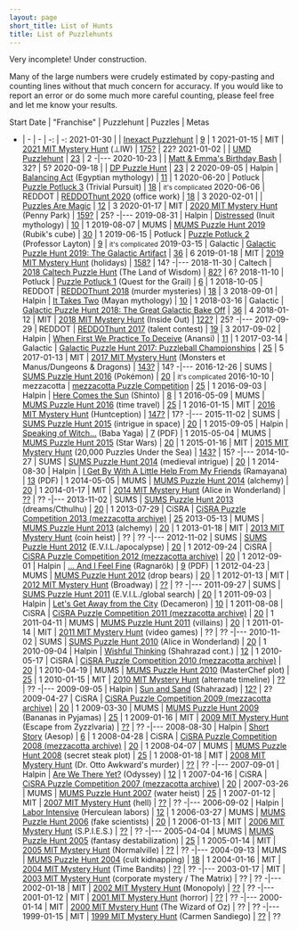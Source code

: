 ```yaml
---
layout: page
short_title: List of Hunts
title: List of Puzzlehunts
---
```


Very incomplete! Under construction.

Many of the large numbers were crudely estimated by copy-pasting and counting lines without that much concern for accuracy. If you would like to report an error or do some much more careful counting, please feel free and let me know your results.

Start Date | "Franchise" | Puzzlehunt | Puzzles | Metas
-  | - | - | -: | -:
2021-01-30 |            | [Inexact Puzzlehunt](https://inexactpuzzles.com/hunts/1bqxw/halloween/) | [9](https://inexactpuzzles.com/hunts/1bqxw/halloween/) | 1
2021-01-15 | MIT        | [2021 MIT Mystery Hunt](https://perpendicular.institute/) (⊥IW)                                      | [175?](https://web.mit.edu/puzzle/www/2020/puzzles/) | 22?
2021-01-02 |            | [UMD Puzzlehunt](https://www.umdpuzzle.club/) | [23](https://www.umdpuzzle.club/puzzles) | 2
-|---
2020-10-23 |            | [Matt & Emma's Birthday Bash](https://teammatehunt.com/) | 32? | 5?
2020-09-18 |            | [DP Puzzle Hunt](https://dp.puzzlehunt.net/) | [23](https://dp.puzzlehunt.net/puzzles.html) | 2
2020-09-05 | Halpin     | [Balancing Act](http://www.markhalpin.com/puzzles/anubis/anubis.html) (Egyptian mythology) | [11](http://www.markhalpin.com/puzzles/anubis/anubis767690.pdf) | 1
2020-06-20 | Potluck    | [Puzzle Potluck 3](https://puzzlepotluck.com/3) (Trivial Pursuit)                                                           | [18](https://puzzlepotluck.com/3) | <small>it's complicated</small>
2020-06-06 | REDDOT     | [REDDOThunt 2020](https://reddothunt.sg/2020) (office work)                                                                 | [18](https://reddothunt.sg/2020/puzzles) | 3
2020-02-01 |            | [Puzzles Are Magic](https://www.puzzlesaremagic.com/)                                                                       | [12](https://www.puzzlesaremagic.com/hunt/current.html) | 3
2020-01-17 | MIT        | [2020 MIT Mystery Hunt](https://web.mit.edu/puzzle/www/2020/) (Penny Park)                           | [159?](https://web.mit.edu/puzzle/www/2020/puzzles/) | 25?
-|---
2019-08-31 | Halpin     | [Distressed](http://www.markhalpin.com/puzzles/sedna/sedna.html) (Inuit mythology) | [10](http://www.markhalpin.com/puzzles/sedna/sedna.html) | 1
2019-08-07 | MUMS       | [MUMS Puzzle Hunt 2019](https://www.mumspuzzlehunt.com/) (Rubik's cube)                                                     | [30](https://www.mumspuzzlehunt.com/puzzles/) | 1
2019-06-15 | Potluck    | [Puzzle Potluck 2](https://puzzlepotluck.com/2) (Professor Layton)                                                          | [9](https://puzzlepotluck.com/2) | <small>it's complicated</small>
2019-03-15 | Galactic   | [Galactic Puzzle Hunt 2019: The Galactic Artifact](https://2019.galacticpuzzlehunt.com/)                                    | [36](https://2019.galacticpuzzlehunt.com/puzzles.html) | 6
2019-01-18 | MIT        | [2019 MIT Mystery Hunt](https://web.mit.edu/puzzle/www/2019/) (holidays)                             | [158?](https://web.mit.edu/puzzle/www/2019/puzzle.html) | 14?
-|---
2018-11-30 | Caltech    | [2018 Caltech Puzzle Hunt](http://2018.caltechpuzzlehunt.org/) (The Land of Wisdom)                                         | [82?](http://2018.caltechpuzzlehunt.org/hunt/index.html) | 6?
2018-11-10 | Potluck    | [Puzzle Potluck 1](https://puzzlepotluck.com/1) (Quest for the Grail)                                                       | [6](https://puzzlepotluck.com/1) | 1
2018-10-05 | REDDOT     | [REDDOThunt 2018](https://reddothunt.sg/2018) (murder mysteries)                                                            | [18](https://reddothunt.sg/2018/puzzles) | 3
2018-09-01 | Halpin     | [It Takes Two](http://www.markhalpin.com/puzzles/twins/twins.html) (Mayan mythology) | [10](http://www.markhalpin.com/puzzles/twins/twins.pdf) | 1
2018-03-16 | Galactic   | [Galactic Puzzle Hunt 2018: The Great Galactic Bake Off](https://2018.galacticpuzzlehunt.com/)                              | [36](https://2018.galacticpuzzlehunt.com/puzzles.html) | 4
2018-01-12 | MIT        | [2018 MIT Mystery Hunt](https://web.mit.edu/puzzle/www/2018/) (Inside Out)                           | [122?](https://web.mit.edu/puzzle/www/2018/full/puzzle.html) | 25?
-|---
2017-09-29 | REDDOT     | [REDDOThunt 2017](https://reddothunt.sg/2017) (talent contest)                                                              | [19](https://reddothunt.sg/2017/puzzles) | 3
2017-09-02 | Halpin     | [When First We Practice To Deceive](http://www.markhalpin.com/puzzles/anansi/anansi.html) (Anansi) | [11](http://www.markhalpin.com/puzzles/anansi/anansi.pdf) | 1
2017-03-14 | Galactic   | [Galactic Puzzle Hunt 2017: Puzzleball Championships](https://2017.galacticpuzzlehunt.com/)                                 | [25](https://2017.galacticpuzzlehunt.com/puzzles.html) | 5
2017-01-13 | MIT        | [2017 MIT Mystery Hunt](https://web.mit.edu/puzzle/www/2017/) (Monsters et Manus/Dungeons & Dragons) | [143?](https://web.mit.edu/puzzle/www/2017/puzzle.html) | 14?
-|---
2016-12-26 | SUMS       | [SUMS Puzzle Hunt 2016](https://www.maths.usyd.edu.au/ub/sums/puzzlehunt/2016/main) (Pokémon)                               | [20](https://www.maths.usyd.edu.au/ub/sums/puzzlehunt/2016/puzzles) | <small>it's complicated</small>
2016-10-10 | mezzacotta | [mezzacotta Puzzle Competition](https://www.mezzacotta.net/puzzle/)                                                         | [25](https://www.mezzacotta.net/puzzle/puzzles.php) | 1
2016-09-03 | Halpin     | [Here Comes the Sun](http://www.markhalpin.com/puzzles/amaterasu/amat.html) (Shinto) | [8](http://www.markhalpin.com/puzzles/amaterasu/amat.pdf) | 1
2016-05-09 | MUMS       | [MUMS Puzzle Hunt 2016](https://researchers.ms.unimelb.edu.au/~mums/puzzlehunt/2016/puzzles.html) (time travel)             | [25](https://researchers.ms.unimelb.edu.au/~mums/puzzlehunt/2016/puzzles.html) | 1
2016-01-15 | MIT        | [2016 MIT Mystery Hunt](https://web.mit.edu/puzzle/www/2016/) (Huntception)                          | [147?](https://web.mit.edu/puzzle/www/2016/toc.html) | 17?
-|---
2015-11-02 | SUMS       | [SUMS Puzzle Hunt 2015](https://www.maths.usyd.edu.au/ub/sums/puzzlehunt/2015/main) (intrigue in space)                     | [20](https://www.maths.usyd.edu.au/ub/sums/puzzlehunt/2015/puzzles) | 1
2015-09-05 | Halpin     | [Speaking of Witch...](http://www.markhalpin.com/puzzles/baba/baba.html) (Baba Yaga) | [7](http://www.markhalpin.com/puzzles/baba/baba.pdf) (PDF) | 1
2015-05-04 | MUMS       | [MUMS Puzzle Hunt 2015](https://researchers.ms.unimelb.edu.au/~mums/puzzlehunt/2015/puzzles.html) (Star Wars)               | [20](https://researchers.ms.unimelb.edu.au/~mums/puzzlehunt/2015/puzzles.html) | 1
2015-01-16 | MIT        | [2015 MIT Mystery Hunt](https://web.mit.edu/puzzle/www/2015/) (20,000 Puzzles Under the Sea)         | [143?](https://web.mit.edu/puzzle/www/2015/toc.html) | 15?
-|---
2014-10-27 | SUMS       | [SUMS Puzzle Hunt 2014](https://www.maths.usyd.edu.au/ub/sums/puzzlehunt/2014/main) (medieval intrigue)                     | [20](https://www.maths.usyd.edu.au/ub/sums/puzzlehunt/2014/puzzles) | 1
2014-08-30 | Halpin     | [I Get By With A Little Help From My Friends](http://www.markhalpin.com/puzzles/rama/rama.html) (Ramayana) | [13](http://www.markhalpin.com/puzzles/rama/rama.pdf) (PDF) | 1
2014-05-05 | MUMS       | [MUMS Puzzle Hunt 2014](https://researchers.ms.unimelb.edu.au/~mums/puzzlehunt/2014/puzzles.html) (alchemy)                 | [20](https://researchers.ms.unimelb.edu.au/~mums/puzzlehunt/2014/puzzles.html) | 1
2014-01-17 | MIT        | [2014 MIT Mystery Hunt](https://web.mit.edu/puzzle/www/2014/) (Alice in Wonderland)                  | [??](https://web.mit.edu/puzzle/www/2014/overview.html) | ??
-|---
2013-11-02 | SUMS       | [SUMS Puzzle Hunt 2013](https://www.maths.usyd.edu.au/ub/sums/puzzlehunt/2013/main) (dreams/Cthulhu)                        | [20](https://www.maths.usyd.edu.au/ub/sums/puzzlehunt/2013/puzzles) | 1
2013-07-29 | CiSRA      | [CiSRA Puzzle Competition 2013 (mezzacotta archive)](https://www.mezzacotta.net/puzzle/cisra/2013/)                         | [25](https://www.mezzacotta.net/puzzle/cisra/2013/puzzles.html)
2013-05-13 | MUMS       | [MUMS Puzzle Hunt 2013](https://researchers.ms.unimelb.edu.au/~mums/puzzlehunt/2013/puzzles.html) (alchemy)                 | [20](https://researchers.ms.unimelb.edu.au/~mums/puzzlehunt/2013/puzzles.html) | 1
2013-01-18 | MIT        | [2013 MIT Mystery Hunt](https://web.mit.edu/puzzle/www/2013/) (coin heist)                           | ?? | ??
-|---
2012-11-02 | SUMS       | [SUMS Puzzle Hunt 2012](https://www.maths.usyd.edu.au/ub/sums/puzzlehunt/2012/main) (E.V.I.L./apocalypse)                   | [20](https://www.maths.usyd.edu.au/ub/sums/puzzlehunt/2012/puzzles) | 1
2012-09-24 | CiSRA      | [CiSRA Puzzle Competition 2012 (mezzacotta archive)](https://www.mezzacotta.net/puzzle/cisra/2012/)                         | [20](https://www.mezzacotta.net/puzzle/cisra/2012/puzzles.html) | 1
2012-09-01 | Halpin     | [... And I Feel Fine](http://www.markhalpin.com/puzzles/ragnarok/ragnarok.html) (Ragnarök) | [9](http://www.markhalpin.com/puzzles/ragnarok/ragpuzz.pdf) (PDF) | 1
2012-04-23 | MUMS       | [MUMS Puzzle Hunt 2012](https://researchers.ms.unimelb.edu.au/~mums/puzzlehunt/2012/puzzles.html) (drop bears)              | [20](https://researchers.ms.unimelb.edu.au/~mums/puzzlehunt/2012/puzzles.html) | 1
2012-01-13 | MIT        | [2012 MIT Mystery Hunt](https://web.mit.edu/puzzle/www/2012/) (Broadway)                             | [??](https://web.mit.edu/puzzle/www/2012/puzzles/allpuzzles.html) | ??
-|---
2011-09-27 | SUMS       | [SUMS Puzzle Hunt 2011](https://www.maths.usyd.edu.au/ub/sums/puzzlehunt/2011/main) (E.V.I.L./global search)                | [20](https://www.maths.usyd.edu.au/ub/sums/puzzlehunt/2011/puzzles) | 1
2011-09-03 | Halpin     | [Let's Get Away from the City](http://www.markhalpin.com/puzzles/boccaccio/decameron.html) (Decameron) | [10](http://www.markhalpin.com/puzzles/boccaccio/LGAFTC.pdf) | 1
2011-08-08 | CiSRA      | [CiSRA Puzzle Competition 2011 (mezzacotta archive)](https://www.mezzacotta.net/puzzle/cisra/2011/)                         | [20](https://www.mezzacotta.net/puzzle/cisra/2011/puzzles.html) | 1
2011-04-11 | MUMS       | [MUMS Puzzle Hunt 2011](https://researchers.ms.unimelb.edu.au/~mums/puzzlehunt/2011/puzzles.html) (villains)                | [20](https://researchers.ms.unimelb.edu.au/~mums/puzzlehunt/2011/puzzles.html) | 1
2011-01-14 | MIT        | [2011 MIT Mystery Hunt](https://web.mit.edu/puzzle/www/2011/) (video games)                          | ?? | ??
-|---
2010-11-02 | SUMS       | [SUMS Puzzle Hunt 2010](https://www.maths.usyd.edu.au/ub/sums/puzzlehunt/2010/main) (Alice in Wonderland)                   | [20](https://www.maths.usyd.edu.au/ub/sums/puzzlehunt/2010/puzzles) | 1
2010-09-04 | Halpin     | [Wishful Thinking](http://www.markhalpin.com/puzzles/wisht/wisht.html) (Shahrazad cont.) | [12](http://www.markhalpin.com/puzzles/wisht/wisht.html) | 1
2010-05-17 | CiSRA      | [CiSRA Puzzle Competition 2010 (mezzacotta archive)](https://www.mezzacotta.net/puzzle/cisra/2010/)                         | [20](https://www.mezzacotta.net/puzzle/cisra/2010/puzzles.html) | 1
2010-04-19 | MUMS       | [MUMS Puzzle Hunt 2010](https://researchers.ms.unimelb.edu.au/~mums/puzzlehunt/2010/puzzles.html) (MasterChef plot)         | [25](https://researchers.ms.unimelb.edu.au/~mums/puzzlehunt/2010/puzzles.html) | 1
2010-01-15 | MIT        | [2010 MIT Mystery Hunt](https://web.mit.edu/puzzle/www/2010/) (alternate timeline)                   | [??](https://web.mit.edu/puzzle/www/2010/puzzleindex.html) | ??
-|---
2009-09-05 | Halpin     | [Sun and Sand](http://www.markhalpin.com/puzzles/sunandsand/sunsandbazaar.html) (Shahrazad) | [12?](http://www.markhalpin.com/puzzles/sunandsand/sunsandbazaar.html) | 2?
2009-04-27 | CiSRA      | [CiSRA Puzzle Competition 2009 (mezzacotta archive)](https://www.mezzacotta.net/puzzle/cisra/2009/)                         | [20](https://www.mezzacotta.net/puzzle/cisra/2009/puzzles.html) | 1
2009-03-30 | MUMS       | [MUMS Puzzle Hunt 2009](https://researchers.ms.unimelb.edu.au/~mums/puzzlehunt/2009/puzzles.html) (Bananas in Pyjamas)      | [25](https://researchers.ms.unimelb.edu.au/~mums/puzzlehunt/2009/puzzles.html) | 1
2009-01-16 | MIT        | [2009 MIT Mystery Hunt](https://web.mit.edu/puzzle/www/2009/) (Escape from Zyzzlvaria)               | [??](https://web.mit.edu/puzzle/www/2009/puzzles/) | ??
-|---
2008-08-30 | Halpin     | [Short Story](http://www.markhalpin.com/shortstory/shortstoryganza.html) (Aesop) | [6](http://www.markhalpin.com/shortstory/shortstoryganza.html) | 1
2008-04-28 | CiSRA      | [CiSRA Puzzle Competition 2008 (mezzacotta archive)](https://www.mezzacotta.net/puzzle/cisra/2008/)                         | [20](https://www.mezzacotta.net/puzzle/cisra/2008/puzzles.html) | 1
2008-04-07 | MUMS       | [MUMS Puzzle Hunt 2008](https://researchers.ms.unimelb.edu.au/~mums/puzzlehunt/2008/puzzles.html) (secret steak plot)       | [25](https://researchers.ms.unimelb.edu.au/~mums/puzzlehunt/2008/puzzles.html) | 1
2008-01-18 | MIT        | [2008 MIT Mystery Hunt](https://web.mit.edu/puzzle/www/2008/) (Dr. Otto Awkward's murder)            | [??](https://web.mit.edu/puzzle/www/2008/) | ??
-|---
2007-09-01 | Halpin     | [Are We There Yet?](http://www.markhalpin.com/AWTYweb/AWTY.html) (Odyssey) | [12](http://www.markhalpin.com/AWTYweb/AWTY.html) | 1
2007-04-16 | CiSRA      | [CiSRA Puzzle Competition 2007 (mezzacotta archive)](https://www.mezzacotta.net/puzzle/cisra/2007/)                         | [20](https://www.mezzacotta.net/puzzle/cisra/2007/puzzles.html) |
2007-03-26 | MUMS       | [MUMS Puzzle Hunt 2007](https://researchers.ms.unimelb.edu.au/~mums/puzzlehunt/2007/puzzles.html) (water heist)             | [25](https://researchers.ms.unimelb.edu.au/~mums/puzzlehunt/2007/puzzles.html) | 1
2007-01-12 | MIT        | [2007 MIT Mystery Hunt](https://web.mit.edu/puzzle/www/2007/) (hell)                                 | [??](https://web.mit.edu/puzzle/www/2007/puzzles/) | ??
-|---
2006-09-02 | Halpin     | [Labor Intensive](http://www.markhalpin.com/labintpage/labint.html) (Herculean labors) | [12](http://www.markhalpin.com/labintpage/labint.html) | 1
2006-03-27 | MUMS       | [MUMS Puzzle Hunt 2006](https://researchers.ms.unimelb.edu.au/~mums/puzzlehunt/2006/puzzles.html) (fake scientists)         | [20](https://researchers.ms.unimelb.edu.au/~mums/puzzlehunt/2006/puzzles.html) | 1
2006-01-13 | MIT        | [2006 MIT Mystery Hunt](https://web.mit.edu/puzzle/www/2006/) (S.P.I.E.S.)                           | [??](https://web.mit.edu/puzzle/www/2006/allpuzzles.html) | ??
-|---
2005-04-04 | MUMS       | [MUMS Puzzle Hunt 2005](https://researchers.ms.unimelb.edu.au/~mums/puzzlehunt/2005/puzzles.html) (fantasy destabilization) | [25](https://researchers.ms.unimelb.edu.au/~mums/puzzlehunt/2005/puzzles.html) | 1
2005-01-14 | MIT        | [2005 MIT Mystery Hunt](https://web.mit.edu/puzzle/www/2005/) (Normalville)                          | [??](https://web.mit.edu/puzzle/www/2005/setec/) | ??
-|---
2004-09-13 | MUMS       | [MUMS Puzzle Hunt 2004](https://researchers.ms.unimelb.edu.au/~mums/puzzlehunt/2004/puzzles.html) (cult kidnapping)         | [18](https://researchers.ms.unimelb.edu.au/~mums/puzzlehunt/2004/puzzles.html) | 1
2004-01-16 | MIT        | [2004 MIT Mystery Hunt](https://web.mit.edu/puzzle/www/2004/) (Time Bandits)                         | [??](https://web.mit.edu/puzzle/www/2004/puzzles/alpha.html) | ??
-|---
2003-01-17 | MIT        | [2003 MIT Mystery Hunt](https://web.mit.edu/puzzle/www/2003/www.acme-corp.com/0101/index.html) (corporate mystery / The Matrix) | ?? | ??
-|---
2002-01-18 | MIT        | [2002 MIT Mystery Hunt](https://web.mit.edu/puzzle/www/2002/) (Monopoly)                             | [??](https://web.mit.edu/puzzle/www/2002/by-title.html) | ??
-|---
2001-01-12 | MIT        | [2001 MIT Mystery Hunt](https://web.mit.edu/puzzle/www/2001/) (horror)                               | [??](https://web.mit.edu/puzzle/www/2001/) | ??
-|---
2000-01-14 | MIT        | [2000 MIT Mystery Hunt](https://web.mit.edu/puzzle/www/2000/) (The Wizard of Oz)                     | ?? | ??
-|---
1999-01-15 | MIT        | [1999 MIT Mystery Hunt](https://web.mit.edu/puzzle/www/1999/puzzles/) (Carmen Sandiego)              | [??](https://web.mit.edu/puzzle/www/1999/puzzles/) | ??
